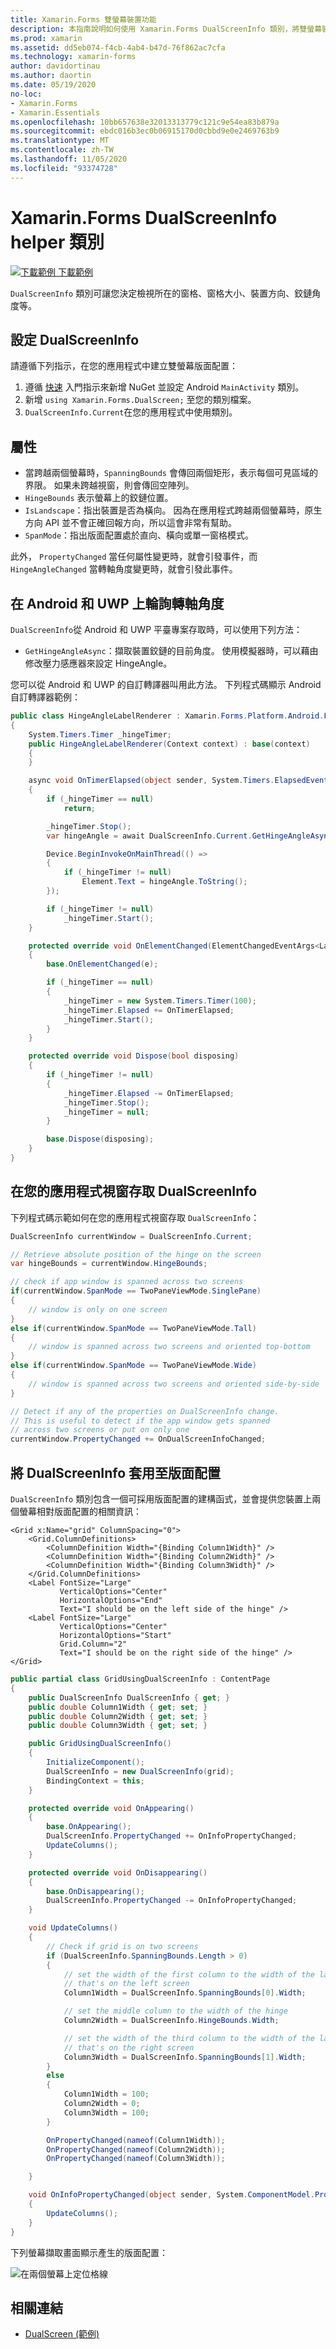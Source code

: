 ```yaml
---
title: Xamarin.Forms 雙螢幕裝置功能
description: 本指南說明如何使用 Xamarin.Forms DualScreenInfo 類別，將雙螢幕裝置（例如 Surface 雙核和 Surface Neo）的應用程式體驗優化。
ms.prod: xamarin
ms.assetid: dd5eb074-f4cb-4ab4-b47d-76f862ac7cfa
ms.technology: xamarin-forms
author: davidortinau
ms.author: daortin
ms.date: 05/19/2020
no-loc:
- Xamarin.Forms
- Xamarin.Essentials
ms.openlocfilehash: 10bb657638e32013313779c121c9e54ea83b879a
ms.sourcegitcommit: ebdc016b3ec0b06915170d0cbbd9e0e2469763b9
ms.translationtype: MT
ms.contentlocale: zh-TW
ms.lasthandoff: 11/05/2020
ms.locfileid: "93374728"
---
```

# <a name="no-locxamarinforms-dualscreeninfo-helper-class"></a>Xamarin.Forms DualScreenInfo helper 類別

[![下載範例](~/media/shared/download.png) 下載範例](/samples/xamarin/xamarin-forms-samples/userinterface-dualscreendemos/)

`DualScreenInfo` 類別可讓您決定檢視所在的窗格、窗格大小、裝置方向、鉸鏈角度等。

## <a name="configure-dualscreeninfo"></a>設定 DualScreenInfo

請遵循下列指示，在您的應用程式中建立雙螢幕版面配置：

1. 遵循 [快速](index.md) 入門指示來新增 NuGet 並設定 Android `MainActivity` 類別。
1. 新增 `using Xamarin.Forms.DualScreen;` 至您的類別檔案。
1. `DualScreenInfo.Current`在您的應用程式中使用類別。

## <a name="properties"></a>屬性

- 當跨越兩個螢幕時，`SpanningBounds` 會傳回兩個矩形，表示每個可見區域的界限。 如果未跨越視窗，則會傳回空陣列。
- `HingeBounds` 表示螢幕上的鉸鏈位置。
- `IsLandscape`：指出裝置是否為橫向。 因為在應用程式跨越兩個螢幕時，原生方向 API 並不會正確回報方向，所以這會非常有幫助。
- `SpanMode`：指出版面配置處於直向、橫向或單一窗格模式。

此外， `PropertyChanged` 當任何屬性變更時，就會引發事件，而 `HingeAngleChanged` 當轉軸角度變更時，就會引發此事件。

## <a name="poll-hinge-angle-on-android-and-uwp"></a>在 Android 和 UWP 上輪詢轉軸角度

`DualScreenInfo`從 Android 和 UWP 平臺專案存取時，可以使用下列方法：

- `GetHingeAngleAsync`：擷取裝置鉸鏈的目前角度。 使用模擬器時，可以藉由修改壓力感應器來設定 HingeAngle。

您可以從 Android 和 UWP 的自訂轉譯器叫用此方法。 下列程式碼顯示 Android 自訂轉譯器範例：

```csharp
public class HingeAngleLabelRenderer : Xamarin.Forms.Platform.Android.FastRenderers.LabelRenderer
{
    System.Timers.Timer _hingeTimer;
    public HingeAngleLabelRenderer(Context context) : base(context)
    {
    }

    async void OnTimerElapsed(object sender, System.Timers.ElapsedEventArgs e)
    {
        if (_hingeTimer == null)
            return;

        _hingeTimer.Stop();
        var hingeAngle = await DualScreenInfo.Current.GetHingeAngleAsync();

        Device.BeginInvokeOnMainThread(() =>
        {
            if (_hingeTimer != null)
                Element.Text = hingeAngle.ToString();
        });

        if (_hingeTimer != null)
            _hingeTimer.Start();
    }

    protected override void OnElementChanged(ElementChangedEventArgs<Label> e)
    {
        base.OnElementChanged(e);

        if (_hingeTimer == null)
        {
            _hingeTimer = new System.Timers.Timer(100);
            _hingeTimer.Elapsed += OnTimerElapsed;
            _hingeTimer.Start();
        }
    }

    protected override void Dispose(bool disposing)
    {
        if (_hingeTimer != null)
        {
            _hingeTimer.Elapsed -= OnTimerElapsed;
            _hingeTimer.Stop();
            _hingeTimer = null;
        }

        base.Dispose(disposing);
    }
}
```

## <a name="access-dualscreeninfo-in-your-application-window"></a>在您的應用程式視窗存取 DualScreenInfo

下列程式碼示範如何在您的應用程式視窗存取 `DualScreenInfo`：

```csharp
DualScreenInfo currentWindow = DualScreenInfo.Current;

// Retrieve absolute position of the hinge on the screen
var hingeBounds = currentWindow.HingeBounds;

// check if app window is spanned across two screens
if(currentWindow.SpanMode == TwoPaneViewMode.SinglePane)
{
    // window is only on one screen
}
else if(currentWindow.SpanMode == TwoPaneViewMode.Tall)
{
    // window is spanned across two screens and oriented top-bottom
}
else if(currentWindow.SpanMode == TwoPaneViewMode.Wide)
{
    // window is spanned across two screens and oriented side-by-side
}

// Detect if any of the properties on DualScreenInfo change.
// This is useful to detect if the app window gets spanned
// across two screens or put on only one  
currentWindow.PropertyChanged += OnDualScreenInfoChanged;
```

## <a name="apply-dualscreeninfo-to-layouts"></a>將 DualScreenInfo 套用至版面配置

`DualScreenInfo` 類別包含一個可採用版面配置的建構函式，並會提供您裝置上兩個螢幕相對版面配置的相關資訊：

```xaml
<Grid x:Name="grid" ColumnSpacing="0">
    <Grid.ColumnDefinitions>
        <ColumnDefinition Width="{Binding Column1Width}" />
        <ColumnDefinition Width="{Binding Column2Width}" />
        <ColumnDefinition Width="{Binding Column3Width}" />
    </Grid.ColumnDefinitions>
    <Label FontSize="Large"
           VerticalOptions="Center"
           HorizontalOptions="End"
           Text="I should be on the left side of the hinge" />
    <Label FontSize="Large"
           VerticalOptions="Center"
           HorizontalOptions="Start"
           Grid.Column="2"
           Text="I should be on the right side of the hinge" />
</Grid>
```

```csharp
public partial class GridUsingDualScreenInfo : ContentPage
{
    public DualScreenInfo DualScreenInfo { get; }
    public double Column1Width { get; set; }
    public double Column2Width { get; set; }
    public double Column3Width { get; set; }

    public GridUsingDualScreenInfo()
    {
        InitializeComponent();
        DualScreenInfo = new DualScreenInfo(grid);
        BindingContext = this;
    }

    protected override void OnAppearing()
    {
        base.OnAppearing();
        DualScreenInfo.PropertyChanged += OnInfoPropertyChanged;
        UpdateColumns();
    }

    protected override void OnDisappearing()
    {
        base.OnDisappearing();
        DualScreenInfo.PropertyChanged -= OnInfoPropertyChanged;
    }

    void UpdateColumns()
    {
        // Check if grid is on two screens
        if (DualScreenInfo.SpanningBounds.Length > 0)
        {
            // set the width of the first column to the width of the layout
            // that's on the left screen
            Column1Width = DualScreenInfo.SpanningBounds[0].Width;

            // set the middle column to the width of the hinge
            Column2Width = DualScreenInfo.HingeBounds.Width;

            // set the width of the third column to the width of the layout
            // that's on the right screen
            Column3Width = DualScreenInfo.SpanningBounds[1].Width;
        }
        else
        {
            Column1Width = 100;
            Column2Width = 0;
            Column3Width = 100;
        }

        OnPropertyChanged(nameof(Column1Width));
        OnPropertyChanged(nameof(Column2Width));
        OnPropertyChanged(nameof(Column3Width));

    }

    void OnInfoPropertyChanged(object sender, System.ComponentModel.PropertyChangedEventArgs e)
    {
        UpdateColumns();
    }
}
```

下列螢幕擷取畫面顯示產生的版面配置：

![在兩個螢幕上定位格線](dual-screen-info-images/grid-on-two-screens.png)

## <a name="related-links"></a>相關連結

- [DualScreen (範例)](/samples/xamarin/xamarin-forms-samples/userinterface-dualscreendemos/)